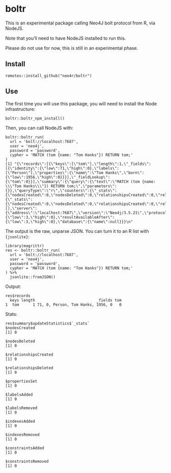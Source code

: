 
<!-- README.md is generated from README.Rmd. Please edit that file -->

boltr
=====

<!-- badges: start -->
<!-- badges: end -->

This is an experimental package calling Neo4J bolt protocol from R, via
NodeJS.

Note that you’ll need to have NodeJS installed to run this.

Please do not use for now, this is still in an experimental phase.

Install
-------

    remotes::install_github("neo4r/boltr")

Use
---

The first time you will use this package, you will need to install the
Node infrastructure:

    boltr::boltr_npm_install()

Then, you can call NodeJS with:

    boltr::boltr_run(
      url = 'bolt://localhost:7687', 
      user = 'neo4j', 
      password = 'password', 
      cypher = 'MATCH (tom {name: "Tom Hanks"}) RETURN tom;'
    )
    [1] "{\"records\":[{\"keys\":[\"tom\"],\"length\":1,\"_fields\":[{\"identity\":{\"low\":71,\"high\":0},\"labels\":[\"Person\"],\"properties\":{\"name\":\"Tom Hanks\",\"born\":{\"low\":1956,\"high\":0}}}],\"_fieldLookup\":{\"tom\":0}}],\"summary\":{\"query\":{\"text\":\"MATCH (tom {name: \\\"Tom Hanks\\\"}) RETURN tom;\",\"parameters\":{}},\"queryType\":\"r\",\"counters\":{\"_stats\":{\"nodesCreated\":0,\"nodesDeleted\":0,\"relationshipsCreated\":0,\"relationshipsDeleted\":0,\"propertiesSet\":0,\"labelsAdded\":0,\"labelsRemoved\":0,\"indexesAdded\":0,\"indexesRemoved\":0,\"constraintsAdded\":0,\"constraintsRemoved\":0},\"_systemUpdates\":0},\"updateStatistics\":{\"_stats\":{\"nodesCreated\":0,\"nodesDeleted\":0,\"relationshipsCreated\":0,\"relationshipsDeleted\":0,\"propertiesSet\":0,\"labelsAdded\":0,\"labelsRemoved\":0,\"indexesAdded\":0,\"indexesRemoved\":0,\"constraintsAdded\":0,\"constraintsRemoved\":0},\"_systemUpdates\":0},\"plan\":false,\"profile\":false,\"notifications\":[],\"server\":{\"address\":\"localhost:7687\",\"version\":\"Neo4j/3.5.21\",\"protocolVersion\":3},\"resultConsumedAfter\":{\"low\":3,\"high\":0},\"resultAvailableAfter\":{\"low\":3,\"high\":0},\"database\":{\"name\":null}}}\n"

The output is the raw, unparse JSON. You can turn it to an R list with
`{jsonlite}`:

    library(magrittr)
    res <- boltr::boltr_run(
      url = 'bolt://localhost:7687', 
      user = 'neo4j', 
      password = 'password', 
      cypher = 'MATCH (tom {name: "Tom Hanks"}) RETURN tom;'
    ) %>% 
      jsonlite::fromJSON()

Output:

    res$records
      keys length                           _fields tom
    1  tom      1 71, 0, Person, Tom Hanks, 1956, 0   0

Stats:

    res$summary$updateStatistics$`_stats`
    $nodesCreated
    [1] 0

    $nodesDeleted
    [1] 0

    $relationshipsCreated
    [1] 0

    $relationshipsDeleted
    [1] 0

    $propertiesSet
    [1] 0

    $labelsAdded
    [1] 0

    $labelsRemoved
    [1] 0

    $indexesAdded
    [1] 0

    $indexesRemoved
    [1] 0

    $constraintsAdded
    [1] 0

    $constraintsRemoved
    [1] 0
